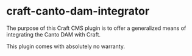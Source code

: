 # craft-canto-dam-integrator

The purpose of this Craft CMS plugin is to offer a generalized means of integrating the Canto DAM with Craft.

This plugin comes with absolutely no warranty.

